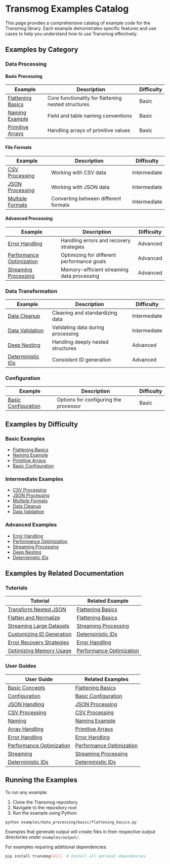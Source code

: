 # Transmog Examples Catalog

This page provides a comprehensive catalog of example code for the Transmog library. Each example
demonstrates specific features and use cases to help you understand how to use Transmog effectively.

## Examples by Category

### Data Processing

#### Basic Processing

| Example | Description | Difficulty |
|---------|-------------|------------|
| [Flattening Basics](https://github.com/scottdraper8/transmog/blob/main/examples/data_processing/basic/flattening_basics.py) | Core functionality for flattening nested structures | Basic |
| [Naming Example](https://github.com/scottdraper8/transmog/blob/main/examples/data_processing/basic/naming_example.py) | Field and table naming conventions | Basic |
| [Primitive Arrays](https://github.com/scottdraper8/transmog/blob/main/examples/data_processing/basic/primitive_arrays_example.py) | Handling arrays of primitive values | Basic |

#### File Formats

| Example | Description | Difficulty |
|---------|-------------|------------|
| [CSV Processing](https://github.com/scottdraper8/transmog/blob/main/examples/data_processing/file_formats/csv_processing.py) | Working with CSV data | Intermediate |
| [JSON Processing](https://github.com/scottdraper8/transmog/blob/main/examples/data_processing/file_formats/json_processing.py) | Working with JSON data | Intermediate |
| [Multiple Formats](https://github.com/scottdraper8/transmog/blob/main/examples/data_processing/file_formats/multiple_formats_example.py) | Converting between different formats | Intermediate |

#### Advanced Processing

| Example | Description | Difficulty |
|---------|-------------|------------|
| [Error Handling](https://github.com/scottdraper8/transmog/blob/main/examples/data_processing/advanced/error_handling.py) | Handling errors and recovery strategies | Advanced |
| [Performance Optimization](https://github.com/scottdraper8/transmog/blob/main/examples/data_processing/advanced/performance_optimization.py) | Optimizing for different performance goals | Advanced |
| [Streaming Processing](https://github.com/scottdraper8/transmog/blob/main/examples/data_processing/advanced/streaming_processing.py) | Memory-efficient streaming data processing | Advanced |

### Data Transformation

| Example | Description | Difficulty |
|---------|-------------|------------|
| [Data Cleanup](https://github.com/scottdraper8/transmog/blob/main/examples/data_transformation/basic/data_cleanup_example.py) | Cleaning and standardizing data | Intermediate |
| [Data Validation](https://github.com/scottdraper8/transmog/blob/main/examples/data_transformation/basic/data_validation_example.py) | Validating data during processing | Intermediate |
| [Deep Nesting](https://github.com/scottdraper8/transmog/blob/main/examples/data_transformation/advanced/deep_nesting_example.py) | Handling deeply nested structures | Advanced |
| [Deterministic IDs](https://github.com/scottdraper8/transmog/blob/main/examples/data_transformation/advanced/deterministic_ids.py) | Consistent ID generation | Advanced |

### Configuration

| Example | Description | Difficulty |
|---------|-------------|------------|
| [Basic Configuration](https://github.com/scottdraper8/transmog/blob/main/examples/configuration/basic/configuration.py) | Options for configuring the processor | Basic |

## Examples by Difficulty

### Basic Examples

- [Flattening Basics](https://github.com/scottdraper8/transmog/blob/main/examples/data_processing/basic/flattening_basics.py)
- [Naming Example](https://github.com/scottdraper8/transmog/blob/main/examples/data_processing/basic/naming_example.py)
- [Primitive Arrays](https://github.com/scottdraper8/transmog/blob/main/examples/data_processing/basic/primitive_arrays_example.py)
- [Basic Configuration](https://github.com/scottdraper8/transmog/blob/main/examples/configuration/basic/configuration.py)

### Intermediate Examples

- [CSV Processing](https://github.com/scottdraper8/transmog/blob/main/examples/data_processing/file_formats/csv_processing.py)
- [JSON Processing](https://github.com/scottdraper8/transmog/blob/main/examples/data_processing/file_formats/json_processing.py)
- [Multiple Formats](https://github.com/scottdraper8/transmog/blob/main/examples/data_processing/file_formats/multiple_formats_example.py)
- [Data Cleanup](https://github.com/scottdraper8/transmog/blob/main/examples/data_transformation/basic/data_cleanup_example.py)
- [Data Validation](https://github.com/scottdraper8/transmog/blob/main/examples/data_transformation/basic/data_validation_example.py)

### Advanced Examples

- [Error Handling](https://github.com/scottdraper8/transmog/blob/main/examples/data_processing/advanced/error_handling.py)
- [Performance Optimization](https://github.com/scottdraper8/transmog/blob/main/examples/data_processing/advanced/performance_optimization.py)
- [Streaming Processing](https://github.com/scottdraper8/transmog/blob/main/examples/data_processing/advanced/streaming_processing.py)
- [Deep Nesting](https://github.com/scottdraper8/transmog/blob/main/examples/data_transformation/advanced/deep_nesting_example.py)
- [Deterministic IDs](https://github.com/scottdraper8/transmog/blob/main/examples/data_transformation/advanced/deterministic_ids.py)

## Examples by Related Documentation

### Tutorials

| Tutorial | Related Example |
|----------|-----------------|
| [Transform Nested JSON](../tutorials/basic/transform-nested-json.md) | [Flattening Basics](https://github.com/scottdraper8/transmog/blob/main/examples/data_processing/basic/flattening_basics.py) |
| [Flatten and Normalize](../tutorials/basic/flatten-and-normalize.md) | [Flattening Basics](https://github.com/scottdraper8/transmog/blob/main/examples/data_processing/basic/flattening_basics.py) |
| [Streaming Large Datasets](../tutorials/intermediate/streaming-large-datasets.md) | [Streaming Processing](https://github.com/scottdraper8/transmog/blob/main/examples/data_processing/advanced/streaming_processing.py) |
| [Customizing ID Generation](../tutorials/intermediate/customizing-id-generation.md) | [Deterministic IDs](https://github.com/scottdraper8/transmog/blob/main/examples/data_transformation/advanced/deterministic_ids.py) |
| [Error Recovery Strategies](../tutorials/advanced/error-recovery-strategies.md) | [Error Handling](https://github.com/scottdraper8/transmog/blob/main/examples/data_processing/advanced/error_handling.py) |
| [Optimizing Memory Usage](../tutorials/advanced/optimizing-memory-usage.md) | [Performance Optimization](https://github.com/scottdraper8/transmog/blob/main/examples/data_processing/advanced/performance_optimization.py) |

### User Guides

| User Guide | Related Examples |
|------------|------------------|
| [Basic Concepts](../user/essentials/basic-concepts.md) | [Flattening Basics](https://github.com/scottdraper8/transmog/blob/main/examples/data_processing/basic/flattening_basics.py) |
| [Configuration](../user/essentials/configuration.md) | [Basic Configuration](https://github.com/scottdraper8/transmog/blob/main/examples/configuration/basic/configuration.py) |
| [JSON Handling](../user/processing/json-handling.md) | [JSON Processing](https://github.com/scottdraper8/transmog/blob/main/examples/data_processing/file_formats/json_processing.py) |
| [CSV Processing](../user/processing/csv-processing.md) | [CSV Processing](https://github.com/scottdraper8/transmog/blob/main/examples/data_processing/file_formats/csv_processing.py) |
| [Naming](../user/processing/naming.md) | [Naming Example](https://github.com/scottdraper8/transmog/blob/main/examples/data_processing/basic/naming_example.py) |
| [Array Handling](../user/processing/array-handling.md) | [Primitive Arrays](https://github.com/scottdraper8/transmog/blob/main/examples/data_processing/basic/primitive_arrays_example.py) |
| [Error Handling](../user/advanced/error-handling.md) | [Error Handling](https://github.com/scottdraper8/transmog/blob/main/examples/data_processing/advanced/error_handling.py) |
| [Performance Optimization](../user/advanced/performance-optimization.md) | [Performance Optimization](https://github.com/scottdraper8/transmog/blob/main/examples/data_processing/advanced/performance_optimization.py) |
| [Streaming](../user/advanced/streaming.md) | [Streaming Processing](https://github.com/scottdraper8/transmog/blob/main/examples/data_processing/advanced/streaming_processing.py) |
| [Deterministic IDs](../user/advanced/deterministic-ids.md) | [Deterministic IDs](https://github.com/scottdraper8/transmog/blob/main/examples/data_transformation/advanced/deterministic_ids.py) |

## Running the Examples

To run any example:

1. Clone the Transmog repository
2. Navigate to the repository root
3. Run the example using Python:

```bash
python examples/data_processing/basic/flattening_basics.py
```

Examples that generate output will create files in their respective output directories under `examples/output/`.

For examples requiring additional dependencies:

```bash
pip install transmog[all]  # Install all optional dependencies
```
